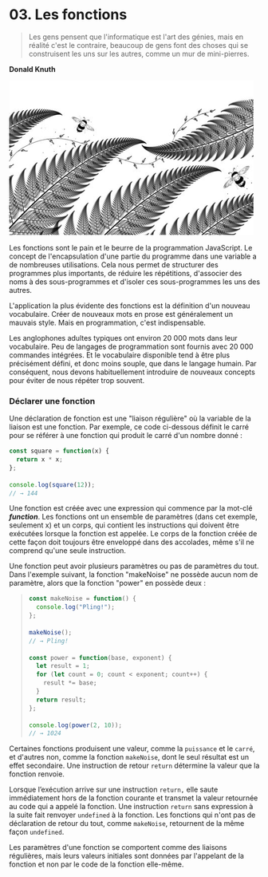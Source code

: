 # 03. Les fonctions

> Les gens pensent que l'informatique est l'art des génies, mais en réalité c'est le contraire, beaucoup de gens font des choses qui se construisent les uns sur les autres, comme un mur de mini-pierres.

**Donald Knuth**

![](.gitbook/assets/chapter_picture_3.jpg)

Les fonctions sont le pain et le beurre de la programmation JavaScript. Le concept de l'encapsulation d'une partie du programme dans une variable a de nombreuses utilisations. Cela nous permet de structurer des programmes plus importants, de réduire les répétitions, d'associer des noms à des sous-programmes et d'isoler ces sous-programmes les uns des autres.

L'application la plus évidente des fonctions est la définition d'un nouveau vocabulaire. Créer de nouveaux mots en prose est généralement un mauvais style. Mais en programmation, c'est indispensable.

Les anglophones adultes typiques ont environ 20 000 mots dans leur vocabulaire. Peu de langages de programmation sont fournis avec 20 000 commandes intégrées. Et le vocabulaire disponible tend à être plus précisément défini, et donc moins souple, que dans le langage humain. Par conséquent, nous devons habituellement introduire de nouveaux concepts pour éviter de nous répéter trop souvent.

### Déclarer une fonction

Une déclaration de fonction est une "liaison régulière" où la variable de la liaison est une fonction. Par exemple, ce code ci-dessous définit le carré pour se référer à une fonction qui produit le carré d'un nombre donné  :

```javascript
const square = function(x) {
  return x * x;
};

console.log(square(12));
// → 144
```

Une fonction est créée avec une expression qui commence par la mot-clé _**function**_. Les fonctions ont un ensemble de paramètres \(dans cet exemple, seulement x\) et un corps, qui contient les instructions qui doivent être exécutées lorsque la fonction est appelée. Le corps de la fonction créée de cette façon doit toujours être enveloppé dans des accolades, même s'il ne comprend qu'une seule instruction.

Une fonction peut avoir plusieurs paramètres ou pas de paramètres du tout. Dans l'exemple suivant, la fonction "makeNoise" ne possède aucun nom de paramètre, alors que la fonction "power" en possède deux :

> ```javascript
> const makeNoise = function() {
>   console.log("Pling!");
> };
>
> makeNoise();
> // → Pling!
>
> const power = function(base, exponent) {
>   let result = 1;
>   for (let count = 0; count < exponent; count++) {
>     result *= base;
>   }
>   return result;
> };
>
> console.log(power(2, 10));
> // → 1024
> ```

Certaines fonctions produisent une valeur, comme la `puissance` et le `carré`, et d'autres non, comme la fonction `makeNoise`, dont le seul résultat est un effet secondaire. Une instruction de retour `return` détermine la valeur que la fonction renvoie. 

Lorsque l’exécution arrive sur une instruction `return,` elle saute immédiatement hors de la fonction courante et transmet la valeur retournée au code qui a appelé la fonction. Une instruction `return` sans expression à la suite fait renvoyer `undefined` à la fonction. Les fonctions qui n'ont pas de déclaration de retour du tout, comme `makeNoise`, retournent de la même façon `undefined`.

Les paramètres d'une fonction se comportent comme des liaisons régulières, mais leurs valeurs initiales sont données par l'appelant de la fonction et non par le code de la fonction elle-même.

